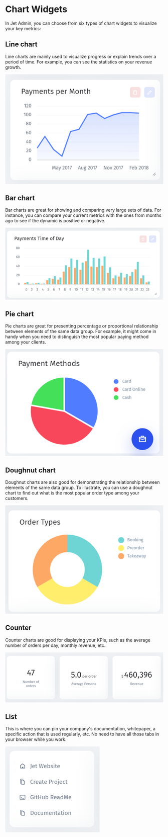 # Chart Widgets

In Jet Admin, you can choose from six types of chart widgets to visualize your key metrics:

## Line chart

Line charts are mainly used to visualize progress or explain trends over a period of time. For example, you can see the statistics on your revenue growth. 

![](../../.gitbook/assets/image%20%2885%29.png)

## Bar chart

Bar charts are great for showing and comparing very large sets of data. For instance, you can compare your current metrics with the ones from months ago to see if the dynamic is positive or negative.

![](../../.gitbook/assets/image%20%28234%29.png)

## Pie chart

Pie charts are great for presenting percentage or proportional relationship between elements of the same data group. For example, it might come in handy when you need to distinguish the most popular paying method among your clients. 

![](../../.gitbook/assets/image%20%28252%29.png)

## Doughnut chart

Doughnut charts are also good for demonstrating the relationship between elements of the same data group. To illustrate, you can use a doughnut chart to find out what is the most popular order type among your customers.

![](../../.gitbook/assets/image%20%28145%29.png)

## Counter

Counter charts are good for displaying your KPIs, such as the average number of orders per day, monthly revenue, etc.

![](../../.gitbook/assets/image%20%28203%29.png)

## List

This is where you can pin your company's documentation, whitepaper,  a specific action that is used regularly, etc. No need to have all those tabs in your browser while you work. 

![](../../.gitbook/assets/image%20%28270%29.png)

